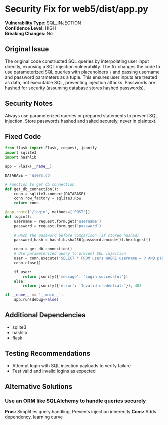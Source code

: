 # Security Fix for web5/dist/app.py

**Vulnerability Type:** SQL_INJECTION  
**Confidence Level:** HIGH  
**Breaking Changes:** No

## Original Issue
The original code constructed SQL queries by interpolating user input directly, exposing a SQL injection vulnerability. The fix changes the code to use parameterized SQL queries with placeholders `?` and passing username and password parameters as a tuple. This ensures user inputs are treated as data, not executable SQL, preventing injection attacks. Passwords are hashed for security (assuming database stores hashed passwords).

## Security Notes
Always use parameterized queries or prepared statements to prevent SQL injection. Store passwords hashed and salted securely, never in plaintext.

## Fixed Code
```py
from flask import Flask, request, jsonify
import sqlite3
import hashlib

app = Flask(__name__)

DATABASE = 'users.db'

# Function to get db connection
def get_db_connection():
    conn = sqlite3.connect(DATABASE)
    conn.row_factory = sqlite3.Row
    return conn

@app.route('/login', methods=['POST'])
def login():
    username = request.form.get('username')
    password = request.form.get('password')
    
    # Hash the password before comparison (if stored hashed)
    password_hash = hashlib.sha256(password.encode()).hexdigest()

    conn = get_db_connection()
    # Use parameterized query to prevent SQL injection
    user = conn.execute('SELECT * FROM users WHERE username = ? AND password = ?', (username, password_hash)).fetchone()
    conn.close()

    if user:
        return jsonify({'message': 'Login successful'})
    else:
        return jsonify({'error': 'Invalid credentials'}), 403

if __name__ == '__main__':
    app.run(debug=False)

```

## Additional Dependencies
- sqlite3
- hashlib
- flask

## Testing Recommendations
- Attempt login with SQL injection payloads to verify failure
- Test valid and invalid logins as expected

## Alternative Solutions

### Use an ORM like SQLAlchemy to handle queries securely
**Pros:** Simplifies query handling, Prevents injection inherently
**Cons:** Adds dependency, learning curve

